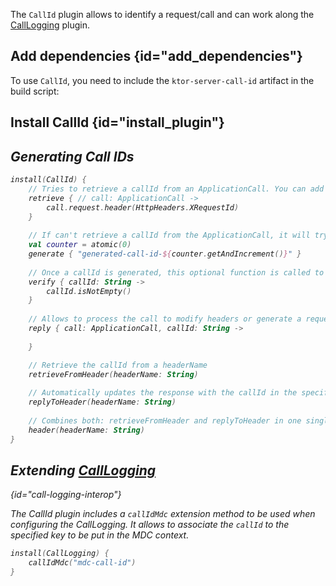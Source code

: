 [//]: # (title: CallId)

<include src="lib.xml" include-id="outdated_warning"/>

The `CallId` plugin allows to identify a request/call and can work along the [CallLogging](call-logging.md) plugin.

## Add dependencies {id="add_dependencies"}
To use `CallId`, you need to include the `ktor-server-call-id` artifact in the build script:
<var name="artifact_name" value="ktor-server-call-id"/>
<include src="lib.xml" include-id="add_ktor_artifact"/>

## Install CallId {id="install_plugin"}

<var name="plugin_name" value="CallId"/>
<include src="lib.xml" include-id="install_plugin"/>

## Generating Call IDs 

```kotlin
install(CallId) {
    // Tries to retrieve a callId from an ApplicationCall. You can add several retrievers and all will be executed coalescing until one of them is not null.  
    retrieve { // call: ApplicationCall ->
        call.request.header(HttpHeaders.XRequestId)
    }
    
    // If can't retrieve a callId from the ApplicationCall, it will try the generate blocks coalescing until one of them is not null.
    val counter = atomic(0)
    generate { "generated-call-id-${counter.getAndIncrement()}" }
    
    // Once a callId is generated, this optional function is called to verify if the retrieved or generated callId String is valid. 
    verify { callId: String ->
        callId.isNotEmpty()
    }
    
    // Allows to process the call to modify headers or generate a request from the callId
    reply { call: ApplicationCall, callId: String ->
    
    }

    // Retrieve the callId from a headerName
    retrieveFromHeader(headerName: String)
    
    // Automatically updates the response with the callId in the specified headerName
    replyToHeader(headerName: String)
    
    // Combines both: retrieveFromHeader and replyToHeader in one single call
    header(headerName: String)
}
```

## Extending [CallLogging](logging.md#call_logging)
{id="call-logging-interop"}

The CallId plugin includes a `callIdMdc` extension method to be used when configuring the CallLogging.
It allows to associate the `callId` to the specified key to be put in the MDC context. 

```kotlin
install(CallLogging) {
    callIdMdc("mdc-call-id")
}
```